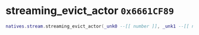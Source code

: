 # streaming_evict_actor `0x6661CF89`

```lua
natives.stream.streaming_evict_actor(_unk0 --[[ number ]], _unk1 --[[ number ]])
```